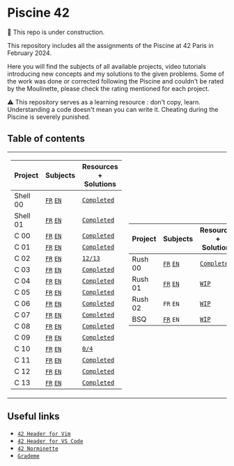 # Piscine 42

:construction: This repo is under construction.

This repository includes all the assignments of the Piscine at 42 Paris in February 2024.

Here you will find the subjects of all available projects, video tutorials introducing new concepts and my solutions to the given problems. Some of the work was done or corrected following the Piscine and couldn't be rated by the Moulinette, please check the rating mentioned for each project.

:warning: This repository serves as a learning resource : don't copy, learn. Understanding a code doesn't mean you can write it. Cheating during the Piscine is severely punished. 

## Table of contents

<table>
<tr><td>

Project		|  Subjects                                                     | Resources + Solutions
------------|---------------------------------------------------------------|-------------------------
Shell 00	| [`FR`](Shell00/fr.subject.pdf) [`EN`](Shell00/en.subject.pdf) | [`Completed`](Shell00)
Shell 01	| [`FR`](Shell01/fr.subject.pdf) [`EN`](Shell01/en.subject.pdf) | [`Completed`](Shell01)
C 00	    | [`FR`](C00/fr.subject.pdf) [`EN`](C00/en.subject.pdf)         | [`Completed`](C00)
C 01	    | [`FR`](C01/fr.subject.pdf) [`EN`](C01/en.subject.pdf)         | [`Completed`](C01)
C 02	    | [`FR`](C02/fr.subject.pdf) [`EN`](C02/en.subject.pdf)         | [`12/13`](C02)
C 03	    | [`FR`](C03/fr.subject.pdf) [`EN`](C03/en.subject.pdf)         | [`Completed`](C03)
C 04	    | [`FR`](C04/fr.subject.pdf) [`EN`](C04/en.subject.pdf)         | [`Completed`](C04)
C 05	    | [`FR`](C05/fr.subject.pdf) [`EN`](C05/en.subject.pdf)         | [`Completed`](C05)
C 06	    | [`FR`](C06/fr.subject.pdf) [`EN`](C06/en.subject.pdf)         | [`Completed`](C06)
C 07	    | [`FR`](C07/fr.subject.pdf) [`EN`](C07/en.subject.pdf)         | [`Completed`](C07)
C 08	    | [`FR`](C08/fr.subject.pdf) [`EN`](C08/en.subject.pdf)         | [`Completed`](C08)
C 09	    | [`FR`](C09/fr.subject.pdf) [`EN`](C09/en.subject.pdf)         | [`Completed`](C09)
C 10	    | [`FR`](C10/fr.subject.pdf) [`EN`](C10/en.subject.pdf)         | [`0/4`](C10)
C 11	    | [`FR`](C11/fr.subject.pdf) [`EN`](C11/en.subject.pdf)         | [`Completed`](C11)
C 12	    | [`FR`](C12/fr.subject.pdf) [`EN`](C12/en.subject.pdf)         | [`Completed`](C12)
C 13	    | [`FR`](C13/fr.subject.pdf) [`EN`](C13/en.subject.pdf)         | [`Completed`](C13)

</td><td>

Project		|  Subjects														| Resources + Solutions
------------|---------------------------------------------------------------|-----------------------
Rush 00		| [`FR`](Rush00/fr.subject.pdf) [`EN`](Rush00/en.subject.pdf) 	| [`Completed`](Rush00)
Rush 01		| [`FR`](Rush01/fr.subject.pdf) [`EN`](Rush01/en.subject.pdf) 	| [`WIP`](Rush01)
Rush 02		| `FR` `EN` 													| [`WIP`](Rush02)
BSQ			| [`FR`](BSQ/bsq.pdf) `EN`										| [`WIP`](BSQ)

</td></tr> </table>

## Useful links

* [`42 Header for Vim`](https://github.com/42Paris/42header)
* [`42 Header for VS Code`](https://github.com/kube/vscode-42header)
* [`42 Norminette`](https://github.com/42School/norminette)
* [`Grademe`](https://grademe.fr)